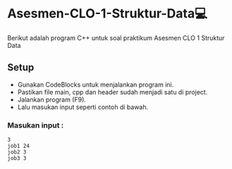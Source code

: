 # Asesmen-CLO-1-Struktur-Data💻
Berikut adalah program C++ untuk soal praktikum Asesmen CLO 1 Struktur Data

## Setup

* Gunakan CodeBlocks untuk menjalankan program ini.
* Pastikan file main, cpp dan header sudah menjadi satu di project.
* Jalankan program (F9).
* Lalu masukan input seperti contoh di bawah.

### Masukan input :
```
3
job1 24
job2 3
job3 3
```


